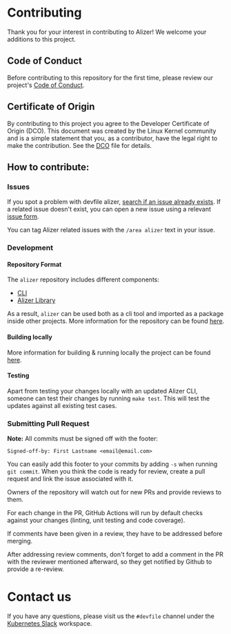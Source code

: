 # Contributing

Thank you for your interest in contributing to Alizer! We welcome your additions to this project.

## Code of Conduct

Before contributing to this repository for the first time, please review our project's [Code of Conduct](https://github.com/devfile/api/blob/main/CODE_OF_CONDUCT.md).

## Certificate of Origin

By contributing to this project you agree to the Developer Certificate of
Origin (DCO). This document was created by the Linux Kernel community and is a
simple statement that you, as a contributor, have the legal right to make the
contribution. See the [DCO](DCO) file for details.

## How to contribute:

### Issues

If you spot a problem with devfile alizer, [search if an issue already exists](https://github.com/devfile/api/issues?q=is%3Aissue+is%3Aopen+label%3Aarea%2Falizer). If a related issue doesn't exist, you can open a new issue using a relevant [issue form](https://github.com/devfile/api/issues/new/choose).

You can tag Alizer related issues with the `/area alizer` text in your issue.

### Development

#### Repository Format

The `alizer` repository includes different components:

- [CLI](./README.md#cli)
- [Alizer Library](./README.md#library-package)

As a result, `alizer` can be used both as a cli tool and imported as a package inside other projects. More information for the repository can be found [here](./docs/public/alizer-spec.md).

#### Building locally

More information for building & running locally the project can be found [here](./README.md#usage).

#### Testing

Apart from testing your changes locally with an updated Alizer CLI, someone can test their changes by running `make test`. This will test the updates against all existing test cases.

### Submitting Pull Request

**Note:** All commits must be signed off with the footer:

```
Signed-off-by: First Lastname <email@email.com>
```

You can easily add this footer to your commits by adding `-s` when running `git commit`. When you think the code is ready for review, create a pull request and link the issue associated with it.

Owners of the repository will watch out for new PRs and provide reviews to them.

For each change in the PR, GitHub Actions will run by default checks against your changes (linting, unit testing and code coverage).

If comments have been given in a review, they have to be addressed before merging.

After addressing review comments, don't forget to add a comment in the PR with the reviewer mentioned afterward, so they get notified by Github to provide a re-review.

# Contact us

If you have any questions, please visit us the `#devfile` channel under the [Kubernetes Slack](https://slack.k8s.io) workspace.
